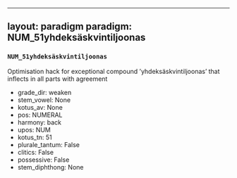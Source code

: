 
---
layout: paradigm
paradigm: NUM_51yhdeksäskvintiljoonas
---
### ` NUM_51yhdeksäskvintiljoonas `

Optimisation hack for exceptional compound ’yhdeksäskvintiljoonas’ that inflects in all parts with agreement
* grade_dir: weaken
* stem_vowel: None
* kotus_av: None
* pos: NUMERAL
* harmony: back
* upos: NUM
* kotus_tn: 51
* plurale_tantum: False
* clitics: False
* possessive: False
* stem_diphthong: None
